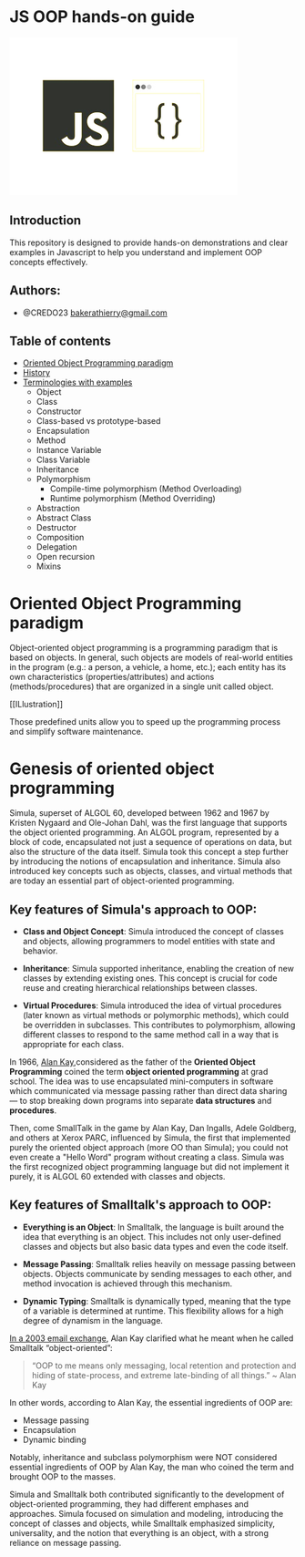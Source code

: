 # JS OOP hands-on guide

<img src="./assets/images/poo.png">

## Introduction

This repository is designed to provide hands-on demonstrations and clear examples in Javascript to help you understand and implement OOP concepts effectively.

## Authors:

- @CREDO23 <bakerathierry@gmail.com>

## Table of contents

- [Oriented Object Programming paradigm](<Oriented Object Programming paradigm>)
- [History](History)
- [Terminologies with examples](<Terminologies & examples>)
  - Object
  - Class
  - Constructor
  - Class-based vs prototype-based
  - Encapsulation
  - Method
  - Instance Variable
  - Class Variable
  - Inheritance
  - Polymorphism
    - Compile-time polymorphism (Method Overloading)
    - Runtime polymorphism (Method Overriding)
  - Abstraction
  - Abstract Class
  - Destructor
  - Composition
  - Delegation
  - Open recursion
  - Mixins

# Oriented Object Programming paradigm

Object-oriented object programming is a programming paradigm that is based on objects. In general, such objects are models of real-world entities in the program (e.g.: a person, a vehicle, a home, etc.); each entity has its own characteristics (properties/attributes) and actions (methods/procedures) that are organized in a single unit called object.


[[ILlustration]]


Those predefined units allow you to speed up the programming process and simplify software maintenance.

# Genesis of oriented object programming

Simula, superset of ALGOL 60, developed between 1962 and 1967 by Kristen Nygaard and Ole-Johan Dahl, was the first language that supports the object oriented programming. An ALGOL program, represented by a block of code, encapsulated not just a sequence of operations on data, but also the structure of the data itself. Simula took this concept a step further by introducing the notions of encapsulation and inheritance. Simula also introduced key concepts such as objects, classes, and virtual methods that are today an essential part of object-oriented programming.

## Key features of Simula's approach to OOP:

- **Class and Object Concept**: Simula introduced the concept of classes and objects, allowing programmers to model entities with state and behavior.

- **Inheritance**: Simula supported inheritance, enabling the creation of new classes by extending existing ones. This concept is crucial for code reuse and creating hierarchical relationships between classes.

- **Virtual Procedures**: Simula introduced the idea of virtual procedures (later known as virtual methods or polymorphic methods), which could be overridden in subclasses. This contributes to polymorphism, allowing different classes to respond to the same method call in a way that is appropriate for each class.



In 1966, [Alan Kay](https://en.wikipedia.org/wiki/Alan_Kay),considered as the father of the **Oriented Object Programming** coined the term **object oriented programming** at grad school. The idea was to use encapsulated mini-computers in software which communicated via message passing rather than direct data sharing — to stop breaking down programs into separate **data structures** and **procedures**.

Then, come SmallTalk in the game by Alan Kay, Dan Ingalls, Adele Goldberg, and others at Xerox PARC, influenced by Simula, the first that implemented purely the oriented object approach (more OO than Simula); you could not even create a "Hello Word" program without creating a class. Simula was the first recognized object programming language but did not implement it purely, it is ALGOL 60 extended with classes and objects.

## Key features of Smalltalk's approach to OOP:

- **Everything is an Object**: In Smalltalk, the language is built around the idea that everything is an object. This includes not only user-defined classes and objects but also basic data types and even the code itself.

- **Message Passing**: Smalltalk relies heavily on message passing between objects. Objects communicate by sending messages to each other, and method invocation is achieved through this mechanism.

- **Dynamic Typing**: Smalltalk is dynamically typed, meaning that the type of a variable is determined at runtime. This flexibility allows for a high degree of dynamism in the language.

[In a 2003 email exchange](https://userpage.fu-berlin.de/~ram/pub/pub_jf47ht81Ht/doc_kay_oop_en), Alan Kay clarified what he meant when he called Smalltalk “object-oriented”:

> “OOP to me means only messaging, local retention and protection and hiding of state-process, and extreme late-binding of all things.”
> ~ Alan Kay

In other words, according to Alan Kay, the essential ingredients of OOP are:

- Message passing
- Encapsulation
- Dynamic binding

Notably, inheritance and subclass polymorphism were NOT considered essential ingredients of OOP by Alan Kay, the man who coined the term and brought OOP to the masses.

Simula and Smalltalk both contributed significantly to the development of object-oriented programming, they had different emphases and approaches. Simula focused on simulation and modeling, introducing the concept of classes and objects, while Smalltalk emphasized simplicity, universality, and the notion that everything is an object, with a strong reliance on message passing.
